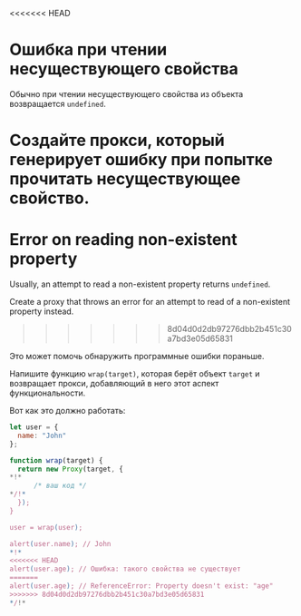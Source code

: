 <<<<<<< HEAD
# Ошибка при чтении несуществующего свойства

Обычно при чтении несуществующего свойства из объекта возвращается `undefined`.

Создайте прокси, который генерирует ошибку при попытке прочитать несуществующее свойство.
=======
# Error on reading non-existent property

Usually, an attempt to read a non-existent property returns `undefined`.

Create a proxy that throws an error for an attempt to read of a non-existent property instead.
>>>>>>> 8d04d0d2db97276dbb2b451c30a7bd3e05d65831

Это может помочь обнаружить программные ошибки пораньше.

Напишите функцию `wrap(target)`, которая берёт объект `target` и возвращает прокси, добавляющий в него этот аспект функциональности.

Вот как это должно работать:

```js
let user = {
  name: "John"
};

function wrap(target) {
  return new Proxy(target, {
*!*
      /* ваш код */
*/!*
  });
}

user = wrap(user);

alert(user.name); // John
*!*
<<<<<<< HEAD
alert(user.age); // Ошибка: такого свойства не существует
=======
alert(user.age); // ReferenceError: Property doesn't exist: "age"
>>>>>>> 8d04d0d2db97276dbb2b451c30a7bd3e05d65831
*/!*
```
